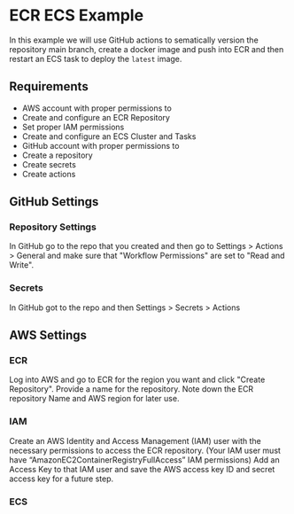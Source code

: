 # ECR ECS Example

In this example we will use GitHub actions to sematically version the repository main branch, create a docker image and push into ECR and then restart an ECS task to deploy the `latest` image.

## Requirements

- AWS account with proper permissions to
- Create and configure an ECR Repository
- Set proper IAM permissions
- Create and configure an ECS Cluster and Tasks
- GitHub account with proper permissions to
- Create a repository
- Create secrets
- Create actions

## GitHub Settings

### Repository Settings

In GitHub go to the repo that you created and then go to Settings > Actions > General and make sure that "Workflow Permissions" are set to "Read and Write".

### Secrets

In GitHub got to the repo and then Settings > Secrets > Actions

## AWS Settings

### ECR

Log into AWS and go to ECR for the region you want and click "Create Repository".
Provide a name for the repository.
Note down the ECR repository Name and AWS region for later use.

### IAM

Create an AWS Identity and Access Management (IAM) user with the necessary permissions to access the ECR repository. (Your IAM user must have “AmazonEC2ContainerRegistryFullAccess” IAM permissions)
Add an Access Key to that IAM user and save the AWS access key ID and secret access key for a future step.

### ECS
